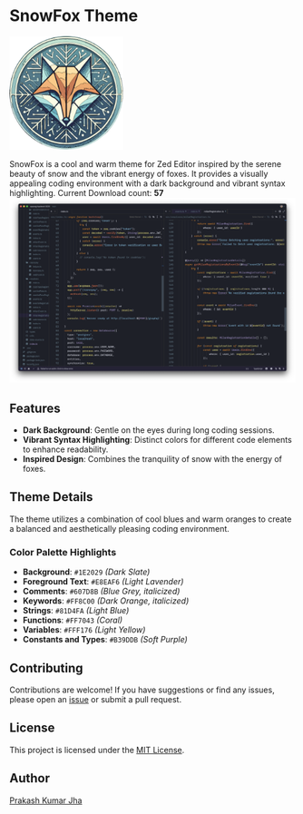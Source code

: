 # SnowFox Theme

<img src="assets/snow-fox.png" alt="SnowFox Logo" width="200"/>

SnowFox is a cool and warm theme for Zed Editor inspired by the serene beauty of snow and the vibrant energy of foxes. It provides a visually appealing coding environment with a dark background and vibrant syntax highlighting.
Current Download count:  **57**
![SnowFox Theme Screenshot](assets/1a.png)

## Features

- **Dark Background**: Gentle on the eyes during long coding sessions.
- **Vibrant Syntax Highlighting**: Distinct colors for different code elements to enhance readability.
- **Inspired Design**: Combines the tranquility of snow with the energy of foxes.

## Theme Details

The theme utilizes a combination of cool blues and warm oranges to create a balanced and aesthetically pleasing coding environment.

### Color Palette Highlights

- **Background**: `#1E2029` *(Dark Slate)*
- **Foreground Text**: `#E8EAF6` *(Light Lavender)*
- **Comments**: `#607D8B` *(Blue Grey, *italicized*)*
- **Keywords**: `#FF8C00` *(Dark Orange, *italicized*)*
- **Strings**: `#81D4FA` *(Light Blue)*
- **Functions**: `#FF7043` *(Coral)*
- **Variables**: `#FFF176` *(Light Yellow)*
- **Constants and Types**: `#B39DDB` *(Soft Purple)*

## Contributing

Contributions are welcome! If you have suggestions or find any issues, please open an [issue](https://github.com/ProPrak01/zed-SnowFox-theme/issues) or submit a pull request.

## License

This project is licensed under the [MIT License](LICENSE).

## Author

[Prakash Kumar Jha](mailto:prakashiitm1@gmail.com)

